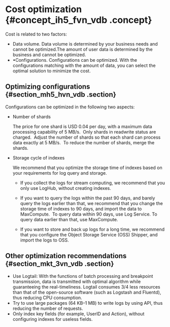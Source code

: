 # Cost optimization {#concept_ih5_fvn_vdb .concept}

Cost is related to two factors:

-   Data volume. Data volume is determined by your business needs and cannot be optimized.The amount of user data is determined by the business and cannot be optimized.
-   •Configurations. Configurations can be optimized. With the configurations matching with the amount of data, you can select the optimal solution to minimize the cost.

## Optimizing configurations {#section_mh5_hvn_vdb .section}

Configurations can be optimized in the following two aspects:

-   Number of shards

    The price for one shard is USD 0.04 per day, with a maximum data processing capability of 5 MB/s.  Only shards in readwrite status are charged.  Adjust the number of shards so that each shard can process data exactly at 5 MB/s.  To reduce the number of shards, merge the shards. 

-   Storage cycle of indexes

    We recommend that you optimize the storage time of indexes based on your requirements for log query and storage.

    -   If you collect the logs for stream computing, we recommend that you only use LogHub, without creating indexes.

    -   If you want to query the logs within the past 90 days, and barely query the logs earlier than that, we recommend that you change the storage time of indexes to 90 days, and import the data to MaxCompute.  To query data within 90 days, use Log Service. To query data earlier than that, use MaxCompute.

    -   If you want to store and back up logs for a long time, we recommend that you configure the Object Storage Service \(OSS\) Shipper, and import the logs to OSS.


## Other optimization recommendations {#section_mkt_3vn_vdb .section}

-   Use Logtail: With the functions of batch processing and breakpoint transmission, data is transmitted with optimal algorithm while guaranteeing the real-timeliness. Logtail consumes 3/4 less resources than that of the open-source software \(such as Logstash and Fluentd\), thus reducing CPU consumption.
-   Try to use large packages \(64 KB–1 MB\) to write logs by using API, thus reducing the number of requests.
-   Only index key fields \(for example, UserID and Action\), without configuring indexes for useless fields.

